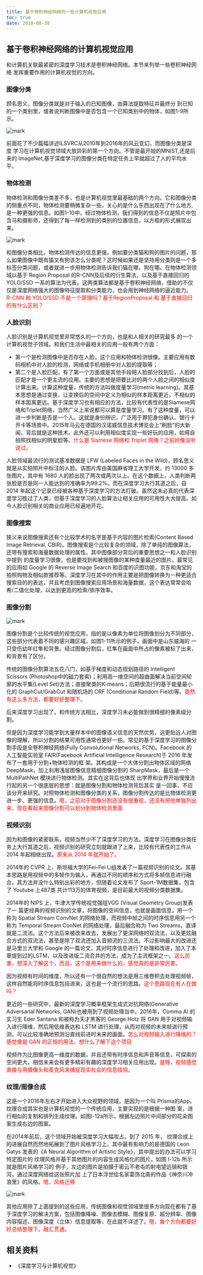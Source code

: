 ```yaml
---
title: 基于卷积神经网络的一些计算机视觉应用
toc: true
date: 2018-08-30
---
```


## 基于卷积神经网络的计算机视觉应用

和计算机关联最紧密的深度学习技术是卷积神经网络。本节来列举一些卷积神经网络 发挥重要作用的计算机视觉的方向。

### 图像分类

顾名思义，图像分类就是对于输入的已知图像，由算法提取特征并最终分 到已知的一个类别里，或者说判断图像中是否包含一个已知类别中的物体，如图1-9所示。

![mark](http://images.iterate.site/blog/image/180830/ecbm08F19m.png?imageslim)

前面花了不少篇幅讲述ILSVRC从2010年到2016年的风云变幻，而图像分类是深度 学习在计算机视觉领域大放异彩的第一个方向。不管是最开始的MNIST,还是后来的 ImageNet,基于深度学习的图像分类在特定任务上早就超过了人的平均水平。

### 物体检测

物体检测和图像分类差不多，也是计算机视觉里最基础的两个方向。它和图像分类的侧重点不同，物体检测要稍微复杂一些，关心的是什么东西出现在了什么地方, 是一种更强的信息。如图1-10中，经过物体检测，我们得到的信息不仅是照片中包含马和摄影师，还得到了每一样检测到的类别的位置信息，以方框的形式展现出来。


![mark](http://images.iterate.site/blog/image/180830/jLKhlBGjjI.png?imageslim)

和图像分类相比，物体检测传达的信息更强，例如要分类猫和狗的图片的问题，那么如果图像中既有猫又有狗该怎么分类呢？这时候如果还是坚持用分类则是一个多标签分类问题，或者就进一步用物体检测告诉我们猫在哪，狗在哪。在物体检测领域以基于 Region Proposal 的R-CNN及后续的衍生算法，以及基于直接回归的 YOLO/SSD 一系的算法为代表。这两类算法都是基于卷积神经网络，借助的不仅仅是深度网络强大的图像特征提取和分类能力，也会用到神经网络的逼近能力。<span style="color:red;">R-CNN 和 YOLO/SSD 不是一个原理吗？基于RegionProposal 和 基于直接回归的有什么区别？</span>

### 人脸识别

人脸识别是计算机视觉里非常悠久的一个方向，也是和人相关的研究最多 的一个计算机视觉子领域。和我们生活中最相关的应用一般有两个方面：

- 第一个是检测图像中是否存在人脸，这个应用和物体检测很像。主要应用有数码相机中对人脸的检测，网络或手机相册中对人脸的提取等；
- 第二个是人脸匹配，有了第一个方面或是其他手段把人脸部分找到后，人脸的匹配才是一个更主流的应用。主要的思想是把要比对的两个人脸之间的相似度计算出来。计算这种度量，传统的方法叫做度量学习(metric learning)。其基 本思想是通过变换，让变换后的空间中定义为相似的样本距离更近，不相似的样本距离更远。基于深度学习也有相应的方法，比较有代表性的是Siamese网络和Triplet网络，当然广义上来说都可以算是度量学习。有了这种度量，可以进一步判断是否是一个人。这就是身份辨识，广泛用于罪犯身份确认、银行卡开卡等场景中。2015年马云在德国的汉诺威信息技术博览会上“刷脸”的大新闻，背后就是这种技术。此外还可以利用相似度实现一些好玩的应用，如用自拍照找相似的明星脸等。<span style="color:red;">什么是 Siamese 网络和 Triplet 网络？之前好像没听说过。</span>

人脸领域最流行的测试基准数据是 LFW (Labeled Faces in the Wild)，顾名思义就是从实拍照片中标注的人脸。该图片库由美国麻省理工大学开发，约 13000 多张图片，其中有 1680 人的脸出现了两次或两次以上。在这个数据上，人类判断两张脸是否是同一人能达到的准确率为99.2%。而在深度学习大行其道之后，自 2014 年起这个记录已经被各种基于深度学习的方法打破。虽然这未必真的代表深度学习胜过了人类，但基于深度学习的人脸算法让相关应用的可用性大大提高。如今人脸识别相关的商业应用已经遍地开花。

### 图像搜索

狭义来说图像搜索还有个比较学术的名字是基于内容的图片检索(Content Based Image Retrieval, CBIR)。图像搜索是个比较复杂的领域，除了单纯的图像算法，还带有搜索和海量数据处理的属性。其中图像部分背后的重要思想之一和人脸识别中提到 的度量学习很像，也是要找到和被搜图像的某种度量最近的图片。最常见的应用如 Google 的 Reverse Image Search 和百度的识图功能，京东和淘宝的拍照购物及相似款推荐等。深度学习在其中的作用主要是把图像转换为一种更适合搜索目的的表达，并且考虑到图像搜索应用场景和海量数据，这个表达常常会哈希/二值化处理，以达到更高的检索/排序效率。

### 图像分割

![mark](http://images.iterate.site/blog/image/180830/ckBegg9EDC.png?imageslim)

图像分割是个比较传统的视觉应用，指的是以像素为单位将图像划分为不同部分，这些部分代表着不同的感兴趣区域。如图1-11所示的例子，画面中是山东威海的 一只受伤幼年红隼和背景。经过图像分割后，红隼在画面中所占的像素被标了出来，和背景有了区分。

传统的图像分割算法五花八门，如基于梯度和动态规划路径的 Intelligent Scissors (Photoshop中的磁力套索)；利用高一维空间的超曲面解决当前空间轮廓的水平集(Level Set)方法；直接聚类的K-means；后期很流行的基于能量最小化的 GraphCut/GrabCut 和随机场的 CRF (Conditional Random Field)等。<span style="color:red;">竟然有这么多方法，都要好好整理下。</span>

后来深度学习出现了。和传统方法相比，深度学习未必能做到很精细的像素级分割。

但是因为深度学习能学到大量样本中的图像语义信息的天然优势，这更贴近人对图像的理解，所以分割的结果可用性通常也更好一些。常见的基于深度学习的图像分割手段是全卷积神经网络(Fully Convolutional Networks, FCN)。Facebook 的人工智能实验室 FAIR(Facebook Artificial Intelligence Research)于 2016 年发布了一套用于分割+物体检测的框 架。其构成是一个大体分割出物体区域的网络DeepMask，加上利用浅层图像信息精细图像分割的 SharpMask，最后是一个 MultiPathNet 模块进行物体检测。其实在这背后也体现 出学界和业界开始慢慢流行起的另一个很底层的思想：就是图像分割和物体检测背后其实 是一回事，不应该分开来研究。对照物体检测和图像分类的关系，图像分割传达的是比物体检测更进一步、更强的信息。<span style="color:red;">嗯，之前对于图像分割还没有很重视，还没有把他单独列出来，现在看起来图像分割可以划分到物体检测里面</span>

### 视频识别

因为和图像的紧密联系，视频当然少不了深度学习的方法。深度学习在图像分类任务上大行其道之后，视频识别的研究立刻就跟进了上来，比较有代表性的工作从 2014 年起相继出现。<span style="color:red;">原来从 2014 年就开始了。</span>

2014年的 CVPR 上，斯坦福大学的Fei-Fei Li组发表了一篇视频识别的论文。其基本思路是用视频中的多帧作为输入，再通过不同的顺序和方式将多帧信息进行融合。其方法并没什么特别出彩的地方，但随着论文发布了 Sport-1M数据集，包含了 Youtube 上487类 共计113万的体育视频，是目前最大的视频分类数据集。

2014年的 NIPS 上，牛津大学传统视觉强组VGG (Visual Geometry Group)发表了一 篇更经典的视频识别的文章，将图像的空间信息，也就是画面信息，用一个称为 Spatial Stream ConvNet 的网络处理，而视频中帧之间的时序信息用另一个称为 Temporal Stream ConNet 的网络处理，最后融合称为 Two Streams，直译就是二流法。这个方法后来被改来改去，发展出了更深网络的双流法，以及更炫融合方式的双流法，甚至是除了双流还加入音频流的三流法。不过影响最大的改进还是马里兰大学和 Google 的一篇论文，其对时序信息进行了处理和改进，加入了本章提到过的LSTM，以及改进版二流合并的方法，成为了主流框架之一。<span style="color:red;">这么厉害，想深入了解这个，而且，这个是用来做什么的，感觉真的是非常厉害。</span>

因为视频有时间的维度，所以还有一个很自然的想法是用三维卷积去处理视频帧，这样自然能将时序信息包括进来，这也是一个流行的思路。<span style="color:red;">这个思路现在有人在做吗？</span>

更近的一些研究中，最新的深度学习概率框架生成式对抗网络(Generative Adversarial Networks, GAN)也被用到了视频处理当中。2016年，Comma AI 的实习生 Eder Santana 和被称为天才黑客的 George Hotz 将 GAN 用于对视频输入进行降维，然后用低维表达和 LSTM 进行处理，从而对视频的未来帧进行预测，可以比较准确地预测沿直线前进时未来的画面。<span style="color:red;">怎么对视频输入进行降维的？感觉像是 GAN 的正规的用法，想什么了解下这个项目</span>

视频作为比图像更高一维度的数据，并且还带有时序信息和声音等信息，可探索的空间更大，相信未来会有更多精彩有趣的深度学习相关应用出现。<span style="color:red;">是呀，视频感觉直接与用摄像头和麦克风来捕捉现实社会的信息挂钩。</span>

### 纹理/图像合成

这是一个2016年左右才开始进入大众视野的领域，是因为一个叫 Prisma的App。纹理合成其实也是计算机视觉的一个传统应用，主要实现的是根据一种图 案，进行相似的复制和排列生成纹理。如图l-12a所示，根据左边照片中间部分的花朵图 案生成右边的图案。

在2014年前后，这个领域开始被深度学习大幅攻占。到了 2015 年， 纹理合成上的进展自然而然地拓展到了图片风格学习上。其中最有影响力的是德国的 Leon Gatys 发表的《A Neural Algorithm of Artistic Style》，其中提出的办法可以学习特定图片的 纹理风格并基于其他图片的内容生成风格化的图片。如图 l-12b 所示就是图片风格学习的 例子，左边的图片是拍摄于密云不老屯的射电望远镜和银河，通过深度网络给这张照片加 上了日本浮世绘名家葛饰北斋的作品《神奈川冲浪里》的风格。<span style="color:red;">嗯，风格迁移</span>


![mark](http://images.iterate.site/blog/image/180830/DgK1J1AHK4.png?imageslim)


其他应用除了上面提到的这些应用，传统图像和视觉领域里很多方向现在都有了基 于深度学习的解决方案，包括图像降噪、图像去模糊、图像复原、超分辨率、图像内容描述、图像深度（立体）信息提取等，在此就不详述了。<span style="color:red;">嗯，每个方向都要好好总结整理下。融汇贯通。</span>




## 相关资料

- 《深度学习与计算机视觉》
